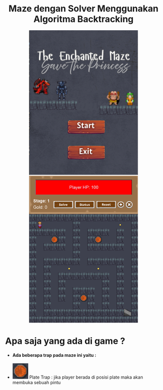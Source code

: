 <h1 align="center"> Maze dengan Solver Menggunakan Algoritma Backtracking  </h1>

<div align="center">
  <img src="project/dokumentasi/menu.png" width="350px">
  <img src="project/dokumentasi/gameplay.png" width="350px">
</div>

# Apa saja yang ada di game ?
<ul>
  <li><h4>Ada beberapa trap pada maze ini yaitu :</h4></li>
  <div style="display: flex; align-items: center; height: auto; width:100%;">
    <li><img src="project/img/plate.png" width="50px"> Plate Trap : jika player berada di posisi plate maka akan membuka sebuah pintu</li>
  </div>
</ul>

